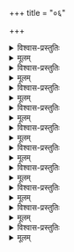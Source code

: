 +++
title = "०६"

+++

<details><summary>विश्वास-प्रस्तुतिः</summary>

आद्ये तु षष्ठशतकस्य मुनिस्तथार्तो  
नारीसमाधिम् अधिगम्य निजाम् अवस्थाम् ।  
अर्चा हरिं कमपि पक्षिभिर् अन्तिकस्थैर्  
आपन्नरक्षणसदीक्षम् अबोधयत् सः ॥ ६–१ ॥
</details>

<details><summary>मूलम्</summary>

आद्ये तु षष्ठशतकस्य मुनिस्तथार्तो  
नारीसमाधिम् अधिगम्य निजाम् अवस्थाम् ।  
अर्चा हरिं कमपि पक्षिभिर् अन्तिकस्थैर्  
आपन्नरक्षणसदीक्षम् अबोधयत् सः ॥ ६–१ ॥
</details>


<details><summary>विश्वास-प्रस्तुतिः</summary>

तावद्विलम्बम् असहन् प्रणयेन रोषात्  
कृष्णं समागतम् अपि त्वरया विनिन्द्य ।  
तेन स्वसङ्गममनोरथिना द्वितीये  
सान्त्वोक्तिभिः समनुनीय समाहितोऽभूत् ॥ ६–२ ॥
</details>

<details><summary>मूलम्</summary>

तावद्विलम्बम् असहन् प्रणयेन रोषात्  
कृष्णं समागतम् अपि त्वरया विनिन्द्य ।  
तेन स्वसङ्गममनोरथिना द्वितीये  
सान्त्वोक्तिभिः समनुनीय समाहितोऽभूत् ॥ ६–२ ॥
</details>

<details><summary>विश्वास-प्रस्तुतिः</summary>

कोपम् मम प्रणयजम् प्रशमय्य कृष्णः  
स्वाधीनताम् अतनुत इति स विस्मयः सः ।  
स्वीयां विरुद्धजगदाक्रुतितां च तेन  
सन्दर्शितम् अनुबभूव मुनिस् तृतीये ॥ ६–३ ॥
</details>

<details><summary>मूलम्</summary>

कोपम् मम प्रणयजम् प्रशमय्य कृष्णः  
स्वाधीनताम् अतनुत इति स विस्मयः सः ।  
स्वीयां विरुद्धजगदाक्रुतितां च तेन  
सन्दर्शितम् अनुबभूव मुनिस् तृतीये ॥ ६–३ ॥
</details>

<details><summary>विश्वास-प्रस्तुतिः</summary>

आनन्द शीतलितवागनुसन्दधीय  
कृष्णस्य वीर्यचरितान्य् अहमादरेण ।  
इत्थम् पुरास्वयम् अपेक्षितवान् मुनिस् तद्  
लब्ध्वा समोऽस्ति न मम इत्य् अवदच् चतुर्थे ॥ ६–४ ॥
</details>

<details><summary>मूलम्</summary>

आनन्द शीतलितवागनुसन्दधीय  
कृष्णस्य वीर्यचरितान्य् अहमादरेण ।  
इत्थम् पुरास्वयम् अपेक्षितवान् मुनिस् तद्  
लब्ध्वा समोऽस्ति न मम इत्य् अवदच् चतुर्थे ॥ ६–४ ॥
</details>

<details><summary>विश्वास-प्रस्तुतिः</summary>

तस्यापि मानसतयाऽनुभवस्य बाह्य-  
संश्लेषणैकपरचित्तमनःशरीरः ।  
आत्मानुरक्तजनम् आत्मनि निःस्पृहत्वं  
निन्येऽधिपञ्चमम् अतिप्रवणोच्युते सः ॥ ६–५ ॥
</details>

<details><summary>मूलम्</summary>

तस्यापि मानसतयाऽनुभवस्य बाह्य-  
संश्लेषणैकपरचित्तमनःशरीरः ।  
आत्मानुरक्तजनम् आत्मनि निःस्पृहत्वं  
निन्येऽधिपञ्चमम् अतिप्रवणोच्युते सः ॥ ६–५ ॥
</details>

<details><summary>विश्वास-प्रस्तुतिः</summary>

तस्मान् मुनिः प्रवणता विभवात् परस्मिन्  
पुंस्येव पुङ्खितमतिः पुरुषार्थसारे ।  
स्वस्य स्वकीयविषयेष्व् अखिलेषु षष्ठे  
स्वीयत्वबुद्धिर् अवशाद् गलिता इत्यवोचत्॥ ६–६ ॥
</details>

<details><summary>मूलम्</summary>

तस्मान् मुनिः प्रवणता विभवात् परस्मिन्  
पुंस्येव पुङ्खितमतिः पुरुषार्थसारे ।  
स्वस्य स्वकीयविषयेष्व् अखिलेषु षष्ठे  
स्वीयत्वबुद्धिर् अवशाद् गलिता इत्यवोचत्॥ ६–६ ॥
</details>

<details><summary>विश्वास-प्रस्तुतिः</summary>

कृष्णेन धारयितृपोषकभोग्ययोगी  
प्राप्तौ अतित्वरितधीर् अखिलान् विहाय ।  
स्यादप्यलब्ध फल इत्यवहीयमानः  
पार्श्वस्थितैर्मुनिरभूद् अधिसप्तमं सः ॥ ६–७ ॥
</details>

<details><summary>मूलम्</summary>

कृष्णेन धारयितृपोषकभोग्ययोगी  
प्राप्तौ अतित्वरितधीर् अखिलान् विहाय ।  
स्यादप्यलब्ध फल इत्यवहीयमानः  
पार्श्वस्थितैर्मुनिरभूद् अधिसप्तमं सः ॥ ६–७ ॥
</details>

<details><summary>विश्वास-प्रस्तुतिः</summary>

अप्येवम् आत्मफलदानविलम्बवन्तम्  
आलोक्य शौरिम् अथ यत्र च कुत्र चापि ।  
आवेद्य मत् स्थितिम् अधीनविभूतियुग्माः  
स्यात इत्य् अयाचत सतः मुनिर् अष्टमेन॥ ६–८ ॥
</details>

<details><summary>मूलम्</summary>

अप्येवम् आत्मफलदानविलम्बवन्तम्  
आलोक्य शौरिम् अथ यत्र च कुत्र चापि ।  
आवेद्य मत् स्थितिम् अधीनविभूतियुग्माः  
स्यात इत्य् अयाचत सतः मुनिर् अष्टमेन॥ ६–८ ॥
</details>


<details><summary>विश्वास-प्रस्तुतिः</summary>

आलोकनेपि विषयस्य भृशं विभग्नः  
रूपे हरेः सकललोकमये निराशः ।  
अप्राकृते वपुषि लोलमनास् तमुच्चैर्  
आकारयत् प्रलपितैर् नवमे शठारिः ॥ ६–९ ॥
</details>

<details><summary>मूलम्</summary>

आलोकनेपि विषयस्य भृशं विभग्नः  
रूपे हरेः सकललोकमये निराशः ।  
अप्राकृते वपुषि लोलमनास् तमुच्चैर्  
आकारयत् प्रलपितैर् नवमे शठारिः ॥ ६–९ ॥
</details>

<details><summary>विश्वास-प्रस्तुतिः</summary>

आर्तेस् तथागततया मुनिर् अब्जवासाम्  
आश्रित्य सङ्घटनकर्मणि जागरूकाम् ।  
आवेद्य चाधिदशमं स्वम् अकिञ्चनत्वं  
श्री वेङ्कटेशचरणौ शरणम् प्रपेदे ॥ ६–१० ॥
</details>

<details><summary>मूलम्</summary>

आर्तेस् तथागततया मुनिर् अब्जवासाम्  
आश्रित्य सङ्घटनकर्मणि जागरूकाम् ।  
आवेद्य चाधिदशमं स्वम् अकिञ्चनत्वं  
श्री वेङ्कटेशचरणौ शरणम् प्रपेदे ॥ ६–१० ॥
</details>
